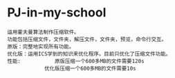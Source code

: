 # PJ-in-my-school
	运用霍夫曼算法制作压缩软件。
	功能包括压缩文件，文件夹，解压文件，文件夹，预览，命令行交互。
	原版：完整地实现所有功能。
	优化版：运用ICS学到的知识来优化程序。目前只优化了压缩文件功能。
	性能:		      原版压缩一个600多MB的文件需要120s
				优化版压缩一个600多MB的文件需要10s
